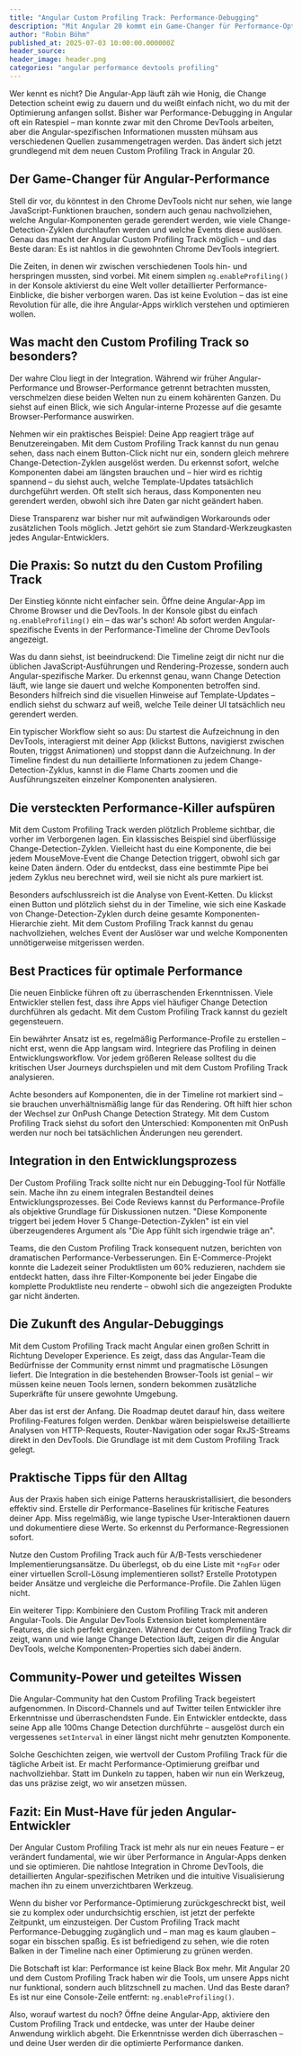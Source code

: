 ```yaml
---
title: "Angular Custom Profiling Track: Performance-Debugging"
description: "Mit Angular 20 kommt ein Game-Changer für Performance-Optimierung: Der Custom Profiling Track integriert Angular-spezifische Metriken direkt in Chrome DevTools und revolutioniert das Debugging von Angular-Apps."
author: "Robin Böhm"
published_at: 2025-07-03 10:00:00.000000Z
header_source:
header_image: header.png
categories: "angular performance devtools profiling"
---
```


Wer kennt es nicht? Die Angular-App läuft zäh wie Honig, die Change Detection scheint ewig zu dauern und du weißt einfach nicht, wo du mit der Optimierung anfangen sollst. Bisher war Performance-Debugging in Angular oft ein Ratespiel – man konnte zwar mit den Chrome DevTools arbeiten, aber die Angular-spezifischen Informationen mussten mühsam aus verschiedenen Quellen zusammengetragen werden. Das ändert sich jetzt grundlegend mit dem neuen Custom Profiling Track in Angular 20.

## Der Game-Changer für Angular-Performance

Stell dir vor, du könntest in den Chrome DevTools nicht nur sehen, wie lange JavaScript-Funktionen brauchen, sondern auch genau nachvollziehen, welche Angular-Komponenten gerade gerendert werden, wie viele Change-Detection-Zyklen durchlaufen werden und welche Events diese auslösen. Genau das macht der Angular Custom Profiling Track möglich – und das Beste daran: Es ist nahtlos in die gewohnten Chrome DevTools integriert.

Die Zeiten, in denen wir zwischen verschiedenen Tools hin- und herspringen mussten, sind vorbei. Mit einem simplen `ng.enableProfiling()` in der Konsole aktivierst du eine Welt voller detaillierter Performance-Einblicke, die bisher verborgen waren. Das ist keine Evolution – das ist eine Revolution für alle, die ihre Angular-Apps wirklich verstehen und optimieren wollen.

## Was macht den Custom Profiling Track so besonders?

Der wahre Clou liegt in der Integration. Während wir früher Angular-Performance und Browser-Performance getrennt betrachten mussten, verschmelzen diese beiden Welten nun zu einem kohärenten Ganzen. Du siehst auf einen Blick, wie sich Angular-interne Prozesse auf die gesamte Browser-Performance auswirken.

Nehmen wir ein praktisches Beispiel: Deine App reagiert träge auf Benutzereingaben. Mit dem Custom Profiling Track kannst du nun genau sehen, dass nach einem Button-Click nicht nur ein, sondern gleich mehrere Change-Detection-Zyklen ausgelöst werden. Du erkennst sofort, welche Komponenten dabei am längsten brauchen und – hier wird es richtig spannend – du siehst auch, welche Template-Updates tatsächlich durchgeführt werden. Oft stellt sich heraus, dass Komponenten neu gerendert werden, obwohl sich ihre Daten gar nicht geändert haben.

Diese Transparenz war bisher nur mit aufwändigen Workarounds oder zusätzlichen Tools möglich. Jetzt gehört sie zum Standard-Werkzeugkasten jedes Angular-Entwicklers.

## Die Praxis: So nutzt du den Custom Profiling Track

Der Einstieg könnte nicht einfacher sein. Öffne deine Angular-App im Chrome Browser und die DevTools. In der Konsole gibst du einfach `ng.enableProfiling()` ein – das war's schon! Ab sofort werden Angular-spezifische Events in der Performance-Timeline der Chrome DevTools angezeigt.

Was du dann siehst, ist beeindruckend: Die Timeline zeigt dir nicht nur die üblichen JavaScript-Ausführungen und Rendering-Prozesse, sondern auch Angular-spezifische Marker. Du erkennst genau, wann Change Detection läuft, wie lange sie dauert und welche Komponenten betroffen sind. Besonders hilfreich sind die visuellen Hinweise auf Template-Updates – endlich siehst du schwarz auf weiß, welche Teile deiner UI tatsächlich neu gerendert werden.

Ein typischer Workflow sieht so aus: Du startest die Aufzeichnung in den DevTools, interagierst mit deiner App (klickst Buttons, navigierst zwischen Routen, triggst Animationen) und stoppst dann die Aufzeichnung. In der Timeline findest du nun detaillierte Informationen zu jedem Change-Detection-Zyklus, kannst in die Flame Charts zoomen und die Ausführungszeiten einzelner Komponenten analysieren.

## Die versteckten Performance-Killer aufspüren

Mit dem Custom Profiling Track werden plötzlich Probleme sichtbar, die vorher im Verborgenen lagen. Ein klassisches Beispiel sind überflüssige Change-Detection-Zyklen. Vielleicht hast du eine Komponente, die bei jedem MouseMove-Event die Change Detection triggert, obwohl sich gar keine Daten ändern. Oder du entdeckst, dass eine bestimmte Pipe bei jedem Zyklus neu berechnet wird, weil sie nicht als pure markiert ist.

Besonders aufschlussreich ist die Analyse von Event-Ketten. Du klickst einen Button und plötzlich siehst du in der Timeline, wie sich eine Kaskade von Change-Detection-Zyklen durch deine gesamte Komponenten-Hierarchie zieht. Mit dem Custom Profiling Track kannst du genau nachvollziehen, welches Event der Auslöser war und welche Komponenten unnötigerweise mitgerissen werden.

## Best Practices für optimale Performance

Die neuen Einblicke führen oft zu überraschenden Erkenntnissen. Viele Entwickler stellen fest, dass ihre Apps viel häufiger Change Detection durchführen als gedacht. Mit dem Custom Profiling Track kannst du gezielt gegensteuern.

Ein bewährter Ansatz ist es, regelmäßig Performance-Profile zu erstellen – nicht erst, wenn die App langsam wird. Integriere das Profiling in deinen Entwicklungsworkflow. Vor jedem größeren Release solltest du die kritischen User Journeys durchspielen und mit dem Custom Profiling Track analysieren.

Achte besonders auf Komponenten, die in der Timeline rot markiert sind – sie brauchen unverhältnismäßig lange für das Rendering. Oft hilft hier schon der Wechsel zur OnPush Change Detection Strategy. Mit dem Custom Profiling Track siehst du sofort den Unterschied: Komponenten mit OnPush werden nur noch bei tatsächlichen Änderungen neu gerendert.

## Integration in den Entwicklungsprozess

Der Custom Profiling Track sollte nicht nur ein Debugging-Tool für Notfälle sein. Mache ihn zu einem integralen Bestandteil deines Entwicklungsprozesses. Bei Code Reviews kannst du Performance-Profile als objektive Grundlage für Diskussionen nutzen. "Diese Komponente triggert bei jedem Hover 5 Change-Detection-Zyklen" ist ein viel überzeugenderes Argument als "Die App fühlt sich irgendwie träge an".

Teams, die den Custom Profiling Track konsequent nutzen, berichten von dramatischen Performance-Verbesserungen. Ein E-Commerce-Projekt konnte die Ladezeit seiner Produktlisten um 60% reduzieren, nachdem sie entdeckt hatten, dass ihre Filter-Komponente bei jeder Eingabe die komplette Produktliste neu renderte – obwohl sich die angezeigten Produkte gar nicht änderten.

## Die Zukunft des Angular-Debuggings

Mit dem Custom Profiling Track macht Angular einen großen Schritt in Richtung Developer Experience. Es zeigt, dass das Angular-Team die Bedürfnisse der Community ernst nimmt und pragmatische Lösungen liefert. Die Integration in die bestehenden Browser-Tools ist genial – wir müssen keine neuen Tools lernen, sondern bekommen zusätzliche Superkräfte für unsere gewohnte Umgebung.

Aber das ist erst der Anfang. Die Roadmap deutet darauf hin, dass weitere Profiling-Features folgen werden. Denkbar wären beispielsweise detaillierte Analysen von HTTP-Requests, Router-Navigation oder sogar RxJS-Streams direkt in den DevTools. Die Grundlage ist mit dem Custom Profiling Track gelegt.

## Praktische Tipps für den Alltag

Aus der Praxis haben sich einige Patterns herauskristallisiert, die besonders effektiv sind. Erstelle dir Performance-Baselines für kritische Features deiner App. Miss regelmäßig, wie lange typische User-Interaktionen dauern und dokumentiere diese Werte. So erkennst du Performance-Regressionen sofort.

Nutze den Custom Profiling Track auch für A/B-Tests verschiedener Implementierungsansätze. Du überlegst, ob du eine Liste mit `*ngFor` oder einer virtuellen Scroll-Lösung implementieren sollst? Erstelle Prototypen beider Ansätze und vergleiche die Performance-Profile. Die Zahlen lügen nicht.

Ein weiterer Tipp: Kombiniere den Custom Profiling Track mit anderen Angular-Tools. Die Angular DevTools Extension bietet komplementäre Features, die sich perfekt ergänzen. Während der Custom Profiling Track dir zeigt, wann und wie lange Change Detection läuft, zeigen dir die Angular DevTools, welche Komponenten-Properties sich dabei ändern.

## Community-Power und geteiltes Wissen

Die Angular-Community hat den Custom Profiling Track begeistert aufgenommen. In Discord-Channels und auf Twitter teilen Entwickler ihre Erkenntnisse und überraschendsten Funde. Ein Entwickler entdeckte, dass seine App alle 100ms Change Detection durchführte – ausgelöst durch ein vergessenes `setInterval` in einer längst nicht mehr genutzten Komponente.

Solche Geschichten zeigen, wie wertvoll der Custom Profiling Track für die tägliche Arbeit ist. Er macht Performance-Optimierung greifbar und nachvollziehbar. Statt im Dunkeln zu tappen, haben wir nun ein Werkzeug, das uns präzise zeigt, wo wir ansetzen müssen.

## Fazit: Ein Must-Have für jeden Angular-Entwickler

Der Angular Custom Profiling Track ist mehr als nur ein neues Feature – er verändert fundamental, wie wir über Performance in Angular-Apps denken und sie optimieren. Die nahtlose Integration in Chrome DevTools, die detaillierten Angular-spezifischen Metriken und die intuitive Visualisierung machen ihn zu einem unverzichtbaren Werkzeug.

Wenn du bisher vor Performance-Optimierung zurückgeschreckt bist, weil sie zu komplex oder undurchsichtig erschien, ist jetzt der perfekte Zeitpunkt, um einzusteigen. Der Custom Profiling Track macht Performance-Debugging zugänglich und – man mag es kaum glauben – sogar ein bisschen spaßig. Es ist befriedigend zu sehen, wie die roten Balken in der Timeline nach einer Optimierung zu grünen werden.

Die Botschaft ist klar: Performance ist keine Black Box mehr. Mit Angular 20 und dem Custom Profiling Track haben wir die Tools, um unsere Apps nicht nur funktional, sondern auch blitzschnell zu machen. Und das Beste daran? Es ist nur eine Console-Zeile entfernt: `ng.enableProfiling()`.

Also, worauf wartest du noch? Öffne deine Angular-App, aktiviere den Custom Profiling Track und entdecke, was unter der Haube deiner Anwendung wirklich abgeht. Die Erkenntnisse werden dich überraschen – und deine User werden dir die optimierte Performance danken.